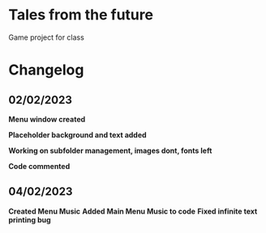 # Tales from the future
 Game project for class


# Changelog

## 02/02/2023
**Menu window created**  

**Placeholder background and text added**  

**Working on subfolder management, images dont, fonts left**  

**Code commented**  

## 04/02/2023

**Created Menu Music**
**Added Main Menu Music to code**
**Fixed infinite text printing bug**
